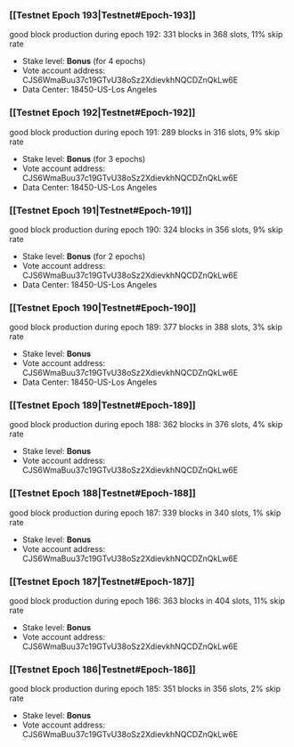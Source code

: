 ### [[Testnet Epoch 193|Testnet#Epoch-193]]
good block production during epoch 192: 331 blocks in 368 slots, 11% skip rate
* Stake level: **Bonus** (for 4 epochs)
* Vote account address: CJS6WmaBuu37c19GTvU38oSz2XdievkhNQCDZnQkLw6E
* Data Center: 18450-US-Los Angeles
### [[Testnet Epoch 192|Testnet#Epoch-192]]
good block production during epoch 191: 289 blocks in 316 slots, 9% skip rate
* Stake level: **Bonus** (for 3 epochs)
* Vote account address: CJS6WmaBuu37c19GTvU38oSz2XdievkhNQCDZnQkLw6E
* Data Center: 18450-US-Los Angeles
### [[Testnet Epoch 191|Testnet#Epoch-191]]
good block production during epoch 190: 324 blocks in 356 slots, 9% skip rate
* Stake level: **Bonus** (for 2 epochs)
* Vote account address: CJS6WmaBuu37c19GTvU38oSz2XdievkhNQCDZnQkLw6E
* Data Center: 18450-US-Los Angeles
### [[Testnet Epoch 190|Testnet#Epoch-190]]
good block production during epoch 189: 377 blocks in 388 slots, 3% skip rate
* Stake level: **Bonus**
* Vote account address: CJS6WmaBuu37c19GTvU38oSz2XdievkhNQCDZnQkLw6E
* Data Center: 18450-US-Los Angeles
### [[Testnet Epoch 189|Testnet#Epoch-189]]
good block production during epoch 188: 362 blocks in 376 slots, 4% skip rate
* Stake level: **Bonus**
* Vote account address: CJS6WmaBuu37c19GTvU38oSz2XdievkhNQCDZnQkLw6E
### [[Testnet Epoch 188|Testnet#Epoch-188]]
good block production during epoch 187: 339 blocks in 340 slots, 1% skip rate
* Stake level: **Bonus**
* Vote account address: CJS6WmaBuu37c19GTvU38oSz2XdievkhNQCDZnQkLw6E
### [[Testnet Epoch 187|Testnet#Epoch-187]]
good block production during epoch 186: 363 blocks in 404 slots, 11% skip rate
* Stake level: **Bonus**
* Vote account address: CJS6WmaBuu37c19GTvU38oSz2XdievkhNQCDZnQkLw6E
### [[Testnet Epoch 186|Testnet#Epoch-186]]
good block production during epoch 185: 351 blocks in 356 slots, 2% skip rate
* Stake level: **Bonus**
* Vote account address: CJS6WmaBuu37c19GTvU38oSz2XdievkhNQCDZnQkLw6E